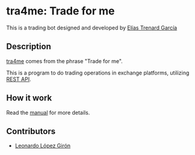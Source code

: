 # tra4me: Trade for me

This is a trading bot designed and developed by [Elías Trenard García](https://github.com/eliastg)

## Description

[tra4me](https://github.com/eliastg/tra4me) comes from the phrase "Trade for me".

This is a program to do trading operations in exchange platforms, utilizing [REST API](https://en.wikipedia.org/Representational_state_transfer).

## How it work

Read the [manual](./man.txt) for more details.

## Contributors

- [Leonardo López Girón](https://github.com/leolopez89)
